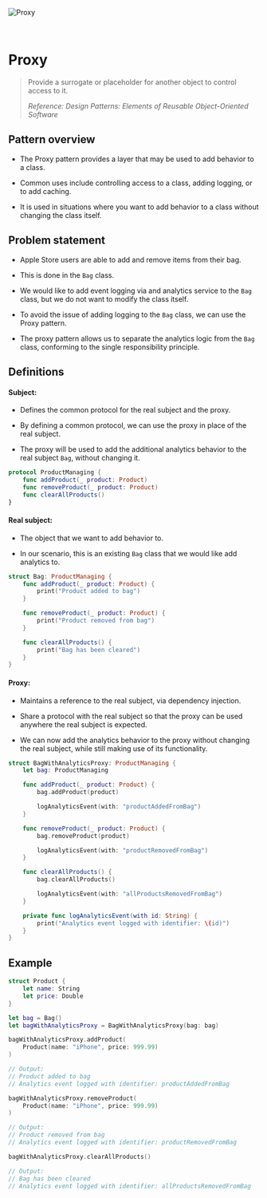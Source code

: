 ![Proxy](https://github.com/user-attachments/assets/4c4a662b-7dfd-46a1-9122-3fc488a30ca1)

<br />

# Proxy

> Provide a surrogate or placeholder for another object to control access to it.
>
> _Reference: Design Patterns: Elements of Reusable Object-Oriented Software_

## Pattern overview

- The Proxy pattern provides a layer that may be used to add behavior to a class.

- Common uses include controlling access to a class, adding logging, or to add caching.

- It is used in situations where you want to add behavior to a class without changing the class itself.

## Problem statement

- Apple Store users are able to add and remove items from their bag.

- This is done in the `Bag` class.

- We would like to add event logging via and analytics service to the `Bag` class, but we do not want to modify the class itself.

- To avoid the issue of adding logging to the `Bag` class, we can use the Proxy pattern.

- The proxy pattern allows us to separate the analytics logic from the `Bag` class, conforming to the single responsibility principle.

## Definitions

#### Subject:

- Defines the common protocol for the real subject and the proxy.

- By defining a common protocol, we can use the proxy in place of the real subject.

- The proxy will be used to add the additional analytics behavior to the real subject `Bag`, without changing it.

```swift
protocol ProductManaging {
    func addProduct(_ product: Product)
    func removeProduct(_ product: Product)
    func clearAllProducts()
}
```

#### Real subject:

- The object that we want to add behavior to.

- In our scenario, this is an existing `Bag` class that we would like add analytics to.

```swift
struct Bag: ProductManaging {
    func addProduct(_ product: Product) {
        print("Product added to bag")
    }

    func removeProduct(_ product: Product) {
        print("Product removed from bag")
    }

    func clearAllProducts() {
        print("Bag has been cleared")
    }
}
```

#### Proxy:

- Maintains a reference to the real subject, via dependency injection.

- Share a protocol with the real subject so that the proxy can be used anywhere the real subject is expected.

- We can now add the analytics behavior to the proxy without changing the real subject, while still making use of its functionality.

```swift
struct BagWithAnalyticsProxy: ProductManaging {
    let bag: ProductManaging

    func addProduct(_ product: Product) {
        bag.addProduct(product)

        logAnalyticsEvent(with: "productAddedFromBag")
    }

    func removeProduct(_ product: Product) {
        bag.removeProduct(product)

        logAnalyticsEvent(with: "productRemovedFromBag")
    }

    func clearAllProducts() {
        bag.clearAllProducts()

        logAnalyticsEvent(with: "allProductsRemovedFromBag")
    }

    private func logAnalyticsEvent(with id: String) {
        print("Analytics event logged with identifier: \(id)")
    }
}
```

## Example

```swift
struct Product {
    let name: String
    let price: Double
}

let bag = Bag()
let bagWithAnalyticsProxy = BagWithAnalyticsProxy(bag: bag)

bagWithAnalyticsProxy.addProduct(
    Product(name: "iPhone", price: 999.99)
)

// Output:
// Product added to bag
// Analytics event logged with identifier: productAddedFromBag

bagWithAnalyticsProxy.removeProduct(
    Product(name: "iPhone", price: 999.99)
)

// Output:
// Product removed from bag
// Analytics event logged with identifier: productRemovedFromBag

bagWithAnalyticsProxy.clearAllProducts()

// Output:
// Bag has been cleared
// Analytics event logged with identifier: allProductsRemovedFromBag
```
